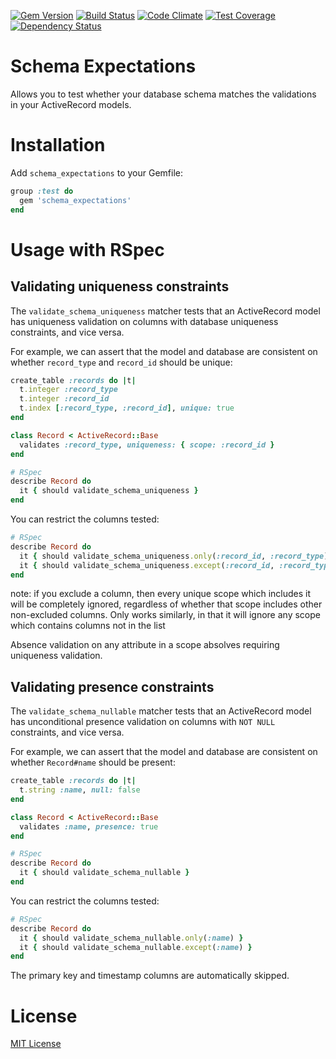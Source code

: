 [![Gem Version](https://badge.fury.io/rb/schema_expectations.svg)](https://rubygems.org/gems/schema_expectations)
[![Build Status](https://travis-ci.org/emma-borhanian/schema_expectations.svg?branch=master)](https://travis-ci.org/emma-borhanian/schema_expectations)
[![Code Climate](https://codeclimate.com/github/emma-borhanian/schema_expectations/badges/gpa.svg)](https://codeclimate.com/github/emma-borhanian/schema_expectations)
[![Test Coverage](https://codeclimate.com/github/emma-borhanian/schema_expectations/badges/coverage.svg)](https://codeclimate.com/github/emma-borhanian/schema_expectations)
[![Dependency Status](https://gemnasium.com/emma-borhanian/schema_expectations.svg)](https://gemnasium.com/emma-borhanian/schema_expectations)

# Schema Expectations

Allows you to test whether your database schema matches the validations in your ActiveRecord models.

# Installation

Add `schema_expectations` to your Gemfile:

```ruby
group :test do
  gem 'schema_expectations'
end
```

# Usage with RSpec

## Validating uniqueness constraints

The `validate_schema_uniqueness` matcher tests that an ActiveRecord model
has uniqueness validation on columns with database uniqueness constraints,
and vice versa.

For example, we can assert that the model and database are consistent
on whether `record_type` and `record_id` should be unique:

```ruby
create_table :records do |t|
  t.integer :record_type
  t.integer :record_id
  t.index [:record_type, :record_id], unique: true
end

class Record < ActiveRecord::Base
  validates :record_type, uniqueness: { scope: :record_id }
end

# RSpec
describe Record do
  it { should validate_schema_uniqueness }
end
```

You can restrict the columns tested:

```ruby
# RSpec
describe Record do
  it { should validate_schema_uniqueness.only(:record_id, :record_type) }
  it { should validate_schema_uniqueness.except(:record_id, :record_type) }
end
```

note: if you exclude a column, then every unique scope which includes it will be completely ignored,
regardless of whether that scope includes other non-excluded columns. Only works similarly, in
that it will ignore any scope which contains columns not in the list

Absence validation on any attribute in a scope absolves requiring uniqueness validation.

## Validating presence constraints

The `validate_schema_nullable` matcher tests that an ActiveRecord model
has unconditional presence validation on columns with `NOT NULL` constraints,
and vice versa.

For example, we can assert that the model and database are consistent
on whether `Record#name` should be present:

```ruby
create_table :records do |t|
  t.string :name, null: false
end

class Record < ActiveRecord::Base
  validates :name, presence: true
end

# RSpec
describe Record do
  it { should validate_schema_nullable }
end
```

You can restrict the columns tested:

```ruby
# RSpec
describe Record do
  it { should validate_schema_nullable.only(:name) }
  it { should validate_schema_nullable.except(:name) }
end
```

The primary key and timestamp columns are automatically skipped.

# License

[MIT License](MIT-LICENSE)
